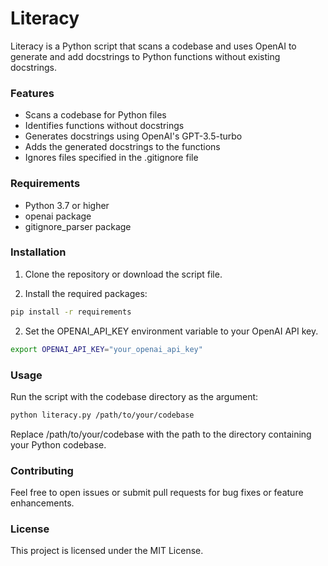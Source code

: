 Literacy
===
Literacy is a Python script that scans a codebase and uses OpenAI to generate and add docstrings to Python functions without existing docstrings.

### Features
* Scans a codebase for Python files
* Identifies functions without docstrings
* Generates docstrings using OpenAI's GPT-3.5-turbo
* Adds the generated docstrings to the functions
* Ignores files specified in the .gitignore file

### Requirements
* Python 3.7 or higher
* openai package
* gitignore_parser package

### Installation
1. Clone the repository or download the script file.

2. Install the required packages:
```bash
pip install -r requirements
```
2. Set the OPENAI_API_KEY environment variable to your OpenAI API key.
```bash
export OPENAI_API_KEY="your_openai_api_key"
```
### Usage
Run the script with the codebase directory as the argument:

```bash
python literacy.py /path/to/your/codebase
```

Replace /path/to/your/codebase with the path to the directory containing your Python codebase.

### Contributing
Feel free to open issues or submit pull requests for bug fixes or feature enhancements.

### License
This project is licensed under the MIT License.